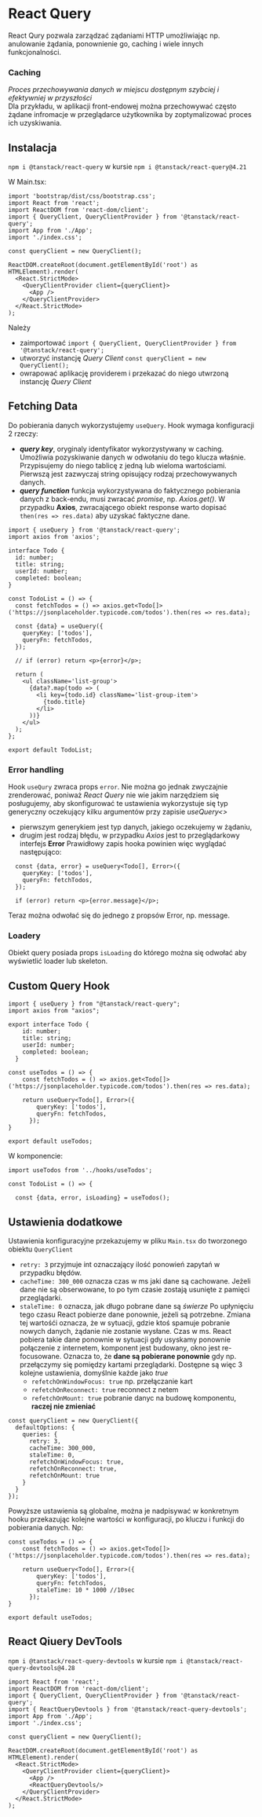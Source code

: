 # React Query
React Qury pozwala zarządzać ządaniami HTTP umożliwiając np. anulowanie żądania, ponownienie go, caching i wiele innych funkcjonalności. 

### Caching
_Proces przechowywania danych w miejscu dostępnym szybciej i efektywniej w przyszłości_  
Dla przykładu, w aplikacji front-endowej można przechowywać często żądane infromacje w przeglądarce użytkownika by zoptymalizować proces ich uzyskiwania. 

## Instalacja
`npm i @tanstack/react-query` w kursie `npm i @tanstack/react-query@4.21`  
  
W Main.tsx:
```
import 'bootstrap/dist/css/bootstrap.css';
import React from 'react';
import ReactDOM from 'react-dom/client';
import { QueryClient, QueryClientProvider } from '@tanstack/react-query';
import App from './App';
import './index.css';

const queryClient = new QueryClient();

ReactDOM.createRoot(document.getElementById('root') as HTMLElement).render(
  <React.StrictMode>
    <QueryClientProvider client={queryClient}>
      <App />
    </QueryClientProvider>
  </React.StrictMode>
);
```

Należy 
- zaimportować `import { QueryClient, QueryClientProvider } from '@tanstack/react-query';`
- utworzyć instancję _Query Client_ `const queryClient = new QueryClient();`
- owrapować aplikację providerem i przekazać do niego utwrzoną instancję _Query Client_

## Fetching Data
Do pobierania danych wykorzystujemy `useQuery`. Hook wymaga konfiguracji 2 rzeczy:
- **_query key_**, oryginaly identyfikator wykorzystywany w caching. Umożliwia pozyskiwanie danych w odwołaniu do tego klucza właśnie. Przypisujemy do niego tablicę z jedną lub wieloma wartościami. Pierwszą jest zazwyczaj string opisujący rodzaj przechowywanych danych. 
- **_query function_** funkcja wykorzystywana do faktycznego pobierania danych z back-endu, musi zwracać _promise_, np. _Axios.get()_. W przypadku **Axios**, zwracającego obiekt response warto dopisać `then(res => res.data)` aby uzyskać faktyczne dane.

```
import { useQuery } from '@tanstack/react-query';
import axios from 'axios';

interface Todo {
  id: number;
  title: string;
  userId: number;
  completed: boolean;
}

const TodoList = () => {
  const fetchTodos = () => axios.get<Todo[]>('https://jsonplaceholder.typicode.com/todos').then(res => res.data);

  const {data} = useQuery({
    queryKey: ['todos'],
    queryFn: fetchTodos,
  });

  // if (error) return <p>{error}</p>;

  return (
    <ul className='list-group'>
      {data?.map(todo => (
        <li key={todo.id} className='list-group-item'>
          {todo.title}
        </li>
      ))}
    </ul>
  );
};

export default TodoList;
```

### Error handling
Hook `useQury` zwraca props `error`. Nie można go jednak zwyczajnie zrenderować, poniważ _React Query_ nie wie jakim narzędziem się posługujemy, aby skonfigurować te ustawienia wykorzystuje się typ generyczny oczekujący kilku argumentów przy zapisie _useQuery<>_ 
- pierwszym generykiem jest typ danych, jakiego oczekujemy w żądaniu,
- drugim jest rodzaj błędu, w przypadku _Axios_ jest to przeglądarkowy interfejs **Error**
Prawidłowy zapis hooka powinien więc wyglądać następująco:
```
  const {data, error} = useQuery<Todo[], Error>({
    queryKey: ['todos'],
    queryFn: fetchTodos,
  });

  if (error) return <p>{error.message}</p>;
```

Teraz można odwołać się do jednego z propsów Error, np. message. 

### Loadery
Obiekt query posiada props `isLoading` do którego można się odwołać aby wyświetlić loader lub skeleton.

## Custom Query Hook
```
import { useQuery } from "@tanstack/react-query";
import axios from "axios";

export interface Todo {
    id: number;
    title: string;
    userId: number;
    completed: boolean;
  }

const useTodos = () => {
    const fetchTodos = () => axios.get<Todo[]>('https://jsonplaceholder.typicode.com/todos').then(res => res.data);

    return useQuery<Todo[], Error>({
        queryKey: ['todos'],
        queryFn: fetchTodos,
      });
}

export default useTodos;
```

W komponencie:
```
import useTodos from '../hooks/useTodos';

const TodoList = () => {

  const {data, error, isLoading} = useTodos();
```

## Ustawienia dodatkowe
Ustawienia konfiguracyjne przekazujemy w pliku `Main.tsx` do tworzonego obiektu `QueryClient`
- `retry: 3` przyjmuje int oznaczający ilość ponowień zapytań w przypadku błędów.
- `cacheTime: 300_000` oznacza czas w ms jaki dane są cachowane. Jeżeli dane nie są obserwowane, to po tym czasie zostają usunięte z pamięci przeglądarki.
- `staleTime: 0` oznacza, jak długo pobrane dane są _świerze_ Po upłynięciu tego czasu React pobierze dane ponownie, jeżeli są potrzebne. Zmiana tej wartośći oznacza, że w sytuacji, gdzie ktoś spamuje pobranie nowych danych, żądanie nie zostanie wysłane. Czas w ms.
React pobiera takie dane ponownie w sytuacji gdy usyskamy ponownie połączenie z internetem, komponent jest budowany, okno jest re-focusowane. Oznacza to, że **dane są pobierane ponownie** gdy np. przełączymy się pomiędzy kartami przeglądarki. Dostępne są więc 3 kolejne ustawienia, domyślnie każde jako _true_
    - `refetchOnWindowFocus: true` np. przełączanie kart
    - `refetchOnReconnect: true` reconnect z netem
    - `refetchOnMount: true` pobranie danyc na budowę komponentu, **raczej nie zmieniać**

```
const queryClient = new QueryClient({
  defaultOptions: {
    queries: {
      retry: 3,
      cacheTime: 300_000,
      staleTime: 0,
      refetchOnWindowFocus: true,
      refetchOnReconnect: true,
      refetchOnMount: true
    }
  }
});
```

Powyższe ustawienia są globalne, można je nadpisywać w konkretnym hooku przekazując kolejne wartości w konfiguracji, po kluczu i funkcji do pobierania danych. Np: 

```
const useTodos = () => {
    const fetchTodos = () => axios.get<Todo[]>('https://jsonplaceholder.typicode.com/todos').then(res => res.data);

    return useQuery<Todo[], Error>({
        queryKey: ['todos'],
        queryFn: fetchTodos,
        staleTime: 10 * 1000 //10sec
      });
}

export default useTodos;
```

## React Qiuery DevTools
`npm i @tanstack/react-query-devtools` w kursie `npm i @tanstack/react-query-devtools@4.28`

```
import React from 'react';
import ReactDOM from 'react-dom/client';
import { QueryClient, QueryClientProvider } from '@tanstack/react-query';
import { ReactQueryDevtools } from '@tanstack/react-query-devtools';
import App from './App';
import './index.css';

const queryClient = new QueryClient();

ReactDOM.createRoot(document.getElementById('root') as HTMLElement).render(
  <React.StrictMode>
    <QueryClientProvider client={queryClient}>
      <App />
      <ReactQueryDevtools/>
    </QueryClientProvider>
  </React.StrictMode>
);
```